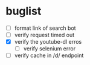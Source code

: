 # buglist

- [ ] format link of search bot
- [ ] verify request timed out
- [x] verify the youtube-dl erros
    - [ ] verify selenium error
- [ ] verify cache in /d/ endpoint